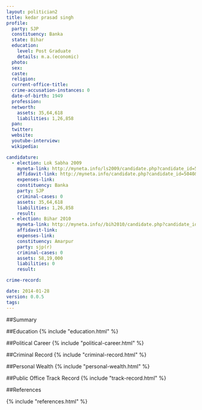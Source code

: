 ```yaml
---
layout: politician2
title: kedar prasad singh
profile: 
  party: SJP
  constituency: Banka
  state: Bihar
  education: 
    level: Post Graduate
    details: m.a.(economic)
  photo: 
  sex: 
  caste: 
  religion: 
  current-office-title: 
  crime-accusation-instances: 0
  date-of-birth: 1949
  profession: 
  networth: 
    assets: 35,64,618
    liabilities: 1,26,858
  pan: 
  twitter: 
  website: 
  youtube-interview: 
  wikipedia: 

candidature: 
  - election: Lok Sabha 2009
    myneta-link: http://myneta.info/ls2009/candidate.php?candidate_id=5040
    affidavit-link: http://myneta.info/candidate.php?candidate_id=5040&scan=original
    expenses-link: 
    constituency: Banka 
    party: SJP
    criminal-cases: 0
    assets: 35,64,618
    liabilities: 1,26,858
    result:  
  - election: Bihar 2010
    myneta-link: http://myneta.info//bih2010/candidate.php?candidate_id=2839
    affidavit-link: 
    expenses-link: 
    constituency: Amarpur 
    party: sjp(r)
    criminal-cases: 0
    assets: 58,19,000
    liabilities: 0
    result:  

crime-record: 

date: 2014-01-28
version: 0.0.5
tags: 
---
```

##Summary


##Education
{% include "education.html" %}


##Political Career
{% include "political-career.html" %}


##Criminal Record
{% include "criminal-record.html" %}


##Personal Wealth
{% include "personal-wealth.html" %}


##Public Office Track Record
{% include "track-record.html" %}


##References


{% include "references.html" %}